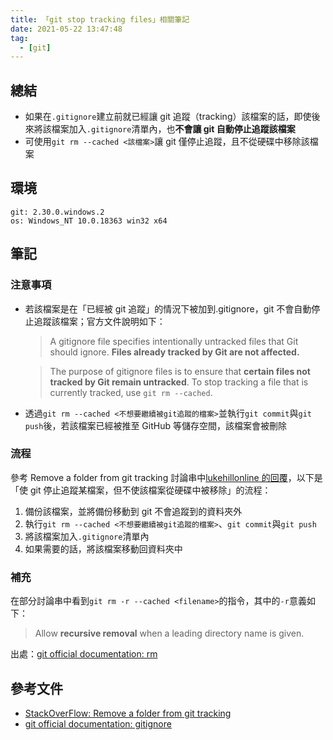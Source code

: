 ```yaml
---
title: 「git stop tracking files」相關筆記
date: 2021-05-22 13:47:48
tag:
  - [git]
---
```


## 總結

- 如果在`.gitignore`建立前就已經讓 git 追蹤（tracking）該檔案的話，即使後來將該檔案加入`.gitignore`清單內，也**不會讓 git 自動停止追蹤該檔案**
- 可使用`git rm --cached <該檔案>`讓 git 僅停止追蹤，且不從硬碟中移除該檔案

## 環境

```
git: 2.30.0.windows.2
os: Windows_NT 10.0.18363 win32 x64
```

## 筆記

### 注意事項

- 若該檔案是在「已經被 git 追蹤」的情況下被加到.gitignore，git 不會自動停止追蹤該檔案；官方文件說明如下：

  > A gitignore file specifies intentionally untracked files that Git should ignore. **Files already tracked by Git are not affected.**

  > The purpose of gitignore files is to ensure that **certain files not tracked by Git remain untracked**. To stop tracking a file that is currently tracked, use `git rm --cached`.

- 透過`git rm --cached <不想要繼續被git追蹤的檔案>`並執行`git commit`與`git push`後，若該檔案已經被推至 GitHub 等儲存空間，該檔案會被刪除

### 流程

參考 Remove a folder from git tracking 討論串中[lukehillonline 的回覆](https://stackoverflow.com/a/54481162/15028185)，以下是「使 git 停止追蹤某檔案，但不使該檔案從硬碟中被移除」的流程：

1. 備份該檔案，並將備份移動到 git 不會追蹤到的資料夾外
1. 執行`git rm --cached <不想要繼續被git追蹤的檔案>`、`git commit`與`git push`
1. 將該檔案加入`.gitignore`清單內
1. 如果需要的話，將該檔案移動回資料夾中

### 補充

在部分討論串中看到`git rm -r --cached <filename>`的指令，其中的`-r`意義如下：

> Allow **recursive removal** when a leading directory name is given.

出處：[git official documentation: rm](https://git-scm.com/docs/git-rm#Documentation/git-rm.txt--r)

## 參考文件

- [StackOverFlow: Remove a folder from git tracking](https://stackoverflow.com/questions/24290358/remove-a-folder-from-git-tracking/)
- [git official documentation: gitignore](https://git-scm.com/docs/gitignore/2.22.0)
